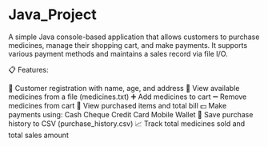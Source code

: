 # Java_Project

A simple Java console-based application that allows customers to purchase medicines, manage their shopping cart, and make payments. It supports various payment methods and maintains a sales record via file I/O.

📋 Features:

👥 Customer registration with name, age, and address
💊 View available medicines from a file (medicines.txt)
➕ Add medicines to cart
➖ Remove medicines from cart
🧾 View purchased items and total bill
💵 Make payments using:
Cash
Cheque
Credit Card
Mobile Wallet
🧾 Save purchase history to CSV (purchase_history.csv)
📈 Track total medicines sold and total sales amount
